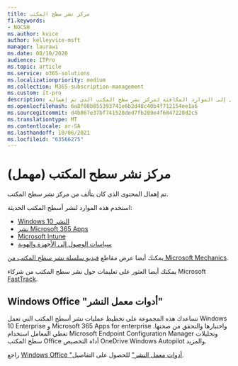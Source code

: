 ```yaml
---
title: مركز نشر سطح المكتب
f1.keywords:
- NOCSH
ms.author: kvice
author: kelleyvice-msft
manager: laurawi
ms.date: 08/10/2020
audience: ITPro
ms.topic: article
ms.service: o365-solutions
ms.localizationpriority: medium
ms.collection: M365-subscription-management
ms.custom: it-pro
description: كيفية الوصول إلى الموارد المكافئة لمركز نشر سطح المكتب الذي تم إهماله.
ms.openlocfilehash: 6a8f08b855393741e6b2d48c40b4f712154ee1a6
ms.sourcegitcommit: d4b867e37bf741528ded7fb289e4f6847228d2c5
ms.translationtype: MT
ms.contentlocale: ar-SA
ms.lasthandoff: 10/06/2021
ms.locfileid: "63566275"
---
```

# <a name="desktop-deployment-center-deprecated"></a>مركز نشر سطح المكتب (مهمل)

تم إهمال المحتوى الذي كان يتألف من مركز نشر سطح المكتب. 

استخدم هذه الموارد لنشر أسطح المكتب الحديثة:

- [Windows 10 النشر](/windows/deployment/)
- [نشر Microsoft 365 Apps](/deployoffice/deployment-guide-microsoft-365-apps)
- [Microsoft Intune](/mem/intune/fundamentals/planning-guide)
- [سياسات الوصول إلى الأجهزة والهوية](../security/office-365-security/microsoft-365-policies-configurations.md)

يمكنك أيضا عرض مقاطع [فيديو سلسلة نشر سطح المكتب من Microsoft Mechanics](https://www.aka.ms/watchhowtoshift).

يمكنك أيضا العثور على تعليمات حول نشر سطح المكتب من شركاء Microsoft [FastTrack](https://www.microsoft.com/fasttrack/microsoft-365).

## <a name="windows-and-office-deployment-lab-kit"></a>Windows Office "أدوات معمل النشر"

تساعدك هذه المجموعة على تخطيط عمليات نشر أسطح المكتب التي تعمل Windows 10 Enterprise و Microsoft 365 Apps for enterprise واختبارها والتحقق من صحتها. تغطي المعامل استخدام Microsoft Endpoint Configuration Manager وتحليلات سطح المكتب Office أداة التخصيص OneDrive Windows Autopilot والمزيد.

راجع [Windows Office "أدوات معمل النشر"](modern-desktop-deployment-and-management-lab.md) للحصول على التفاصيل.